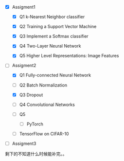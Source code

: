 - [x] Assigment1

  - [x] Q1  k-Nearest Neighbor classifier

  - [x] Q2  Training a Support Vector Machine

  - [x] Q3  Implement a Softmax classifier

  - [x] Q4  Two-Layer Neural Network

  - [x] Q5  Higher Level Representations: Image Features

    

- [ ] Assigment2
  - [x] Q1  Fully-connected Neural Network 

  - [ ] Q2  Batch Normalization 

  - [x] Q3  Dropout

  - [ ] Q4  Convolutional Networks

  - [ ] Q5       

    - [ ] PyTorch 
  - [ ]  TensorFlow on CIFAR-10
    
    
  
- [ ] Assigment3







剩下的不知道什么时候能补完。。